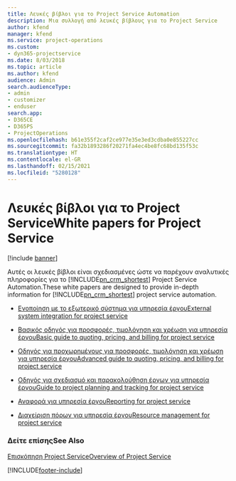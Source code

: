 ```yaml
---
title: Λευκές βίβλοι για το Project Service Automation
description: Μια συλλογή από λευκές βίβλους για το Project Service
author: kfend
manager: kfend
ms.service: project-operations
ms.custom:
- dyn365-projectservice
ms.date: 8/03/2018
ms.topic: article
ms.author: kfend
audience: Admin
search.audienceType:
- admin
- customizer
- enduser
search.app:
- D365CE
- D365PS
- ProjectOperations
ms.openlocfilehash: b61e355f2caf2ce977e35e3ed3cdba0e855227cc
ms.sourcegitcommit: fa32b1893286f20271fa4ec4be8fc68bd135f53c
ms.translationtype: HT
ms.contentlocale: el-GR
ms.lasthandoff: 02/15/2021
ms.locfileid: "5280128"
---
```

# <a name="white-papers-for-project-service"></a><span data-ttu-id="8c457-103">Λευκές βίβλοι για το Project Service</span><span class="sxs-lookup"><span data-stu-id="8c457-103">White papers for Project Service</span></span>

[!include [banner](../includes/psa-now-project-operations.md)]

<span data-ttu-id="8c457-104">Αυτές οι λευκές βίβλοι είναι σχεδιασμένες ώστε να παρέχουν αναλυτικές πληροφορίες για το [!INCLUDE[pn_crm_shortest](../includes/pn-crm-shortest.md)] Project Service Automation.</span><span class="sxs-lookup"><span data-stu-id="8c457-104">These white papers are designed to provide in-depth information for [!INCLUDE[pn_crm_shortest](../includes/pn-crm-shortest.md)] project service automation.</span></span>

-   [<span data-ttu-id="8c457-105">Ενοποίηση με το εξωτερικό σύστημα για υπηρεσία έργου</span><span class="sxs-lookup"><span data-stu-id="8c457-105">External system integration for project service</span></span>](https://go.microsoft.com/fwlink/?LinkId=825445)

-   [<span data-ttu-id="8c457-106">Βασικός οδηγός για προσφορές, τιμολόγηση και χρέωση για υπηρεσία έργου</span><span class="sxs-lookup"><span data-stu-id="8c457-106">Basic guide to quoting, pricing, and billing for project service</span></span>](https://go.microsoft.com/fwlink/?LinkId=825241)

-   [<span data-ttu-id="8c457-107">Οδηγός για προχωρημένους για προσφορές, τιμολόγηση και χρέωση για υπηρεσία έργου</span><span class="sxs-lookup"><span data-stu-id="8c457-107">Advanced guide to quoting, pricing, and billing for project service</span></span>](https://go.microsoft.com/fwlink/?LinkId=825242)

-   [<span data-ttu-id="8c457-108">Οδηγός για σχεδιασμό και παρακολούθηση έργων για υπηρεσία έργου</span><span class="sxs-lookup"><span data-stu-id="8c457-108">Guide to project planning and tracking for project service</span></span>](https://go.microsoft.com/fwlink/?LinkId=825243)

-   [<span data-ttu-id="8c457-109">Αναφορά για υπηρεσία έργου</span><span class="sxs-lookup"><span data-stu-id="8c457-109">Reporting for project service</span></span>](https://go.microsoft.com/fwlink/?LinkId=825446)

-   [<span data-ttu-id="8c457-110">Διαχείριση πόρων για υπηρεσία έργου</span><span class="sxs-lookup"><span data-stu-id="8c457-110">Resource management for project service</span></span>](https://go.microsoft.com/fwlink/?LinkId=825244)

### <a name="see-also"></a><span data-ttu-id="8c457-111">Δείτε επίσης</span><span class="sxs-lookup"><span data-stu-id="8c457-111">See Also</span></span>
 [<span data-ttu-id="8c457-112">Επισκόπηση Project Service</span><span class="sxs-lookup"><span data-stu-id="8c457-112">Overview of Project Service</span></span>](../psa/overview.md)


[!INCLUDE[footer-include](../includes/footer-banner.md)]